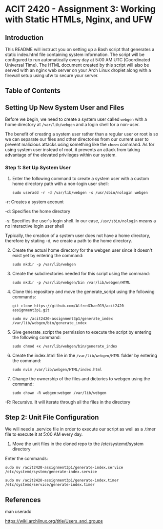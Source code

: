 # ACIT 2420 - Assignment 3: Working with Static HTMLs, Nginx, and UFW

## Introduction
This README will instruct you on setting up a Bash script that generates a static index.html file containing system information. The script will be configured to run automatically every day at 5:00 AM UTC (Coordinated Universal Time). The HTML document created by this script will also be served with an nginx web server on your Arch Linux droplet along with a firewall setup using ufw to secure your server.

## Table of Contents

## Setting Up New System User and Files
Before we begin, we need to create a system user called `webgen` with a home directory at `/var/lib/webgen` and a login shell for a non-user.

The benefit of creating a system user rather than a regular user or root is so we can separate our files and other directories from our current user to prevent malicious attacks using something like the `chown` command. As for using system user instead of root, it prevents an attack from taking advantage of the elevated privileges within our system.

### Step 1: Set Up System User

1. Enter the following command to create a system user with a custom home directory path with a non-login user shell:

    `sudo useradd -r -d /var/lib/webgen -s /usr/sbin/nologin webgen`

-r: Creates a system account

-d: Specifies the home directory

-s: Specifies the user's login shell. In our case, `/usr/sbin/nologin` means a no interactive login user shell

Typically, the creation of a system user does not have a home directory, therefore by stating -d, we create a path to the home directory.

2. Create the actual home directory for the webgen user since it doesn't exist yet by entering the command:

    `sudo mkdir -p /var/lib/webgen`

3. Create the subdirectories needed for this script using the command:

    `sudo mkdir -p /var/lib/webgen/bin /var/lib/webgen/HTML`


4. Clone this repository and move the generate_script using the following commands:
    
    `git clone https://github.com/AlfredChan919/acit2420-assignment3p1.git`
 
    `sudo mv /acit2420-assignment3p1/generate_index /var/lib/webgen/bin/generate_index`

5. Give generate_script the permission to execute the script by entering the following command:

    `sudo chmod +x /var/lib/webgen/bin/generate_index`

6. Create the index.html file in the `/var/lib/webgen/HTML` folder by entering the command:

    `sudo nvim /var/lib/webgen/HTML/index.html`

7. Change the ownership of the files and dictories to webgen using the command:

    `sudo chown -R webgen:webgen /var/lib/webgen`

-R: Recursive. It will iterate through all the files in the directory

## Step 2: Unit File Configuration

We will need a .service file in order to execute our script as well as a .timer file to execute it at 5:00 AM every day.

1. Move the unit files in the cloned repo to the /etc/systemd/system directory

Enter the commands:

`sudo mv /acit2420-assignment3p1/generate-index.service /etc/systemd/system/generate-index.service`

`sudo mv /acit2420-assignment3p1/generate-index.timer /etc/systemd/service/generate-index.timer`

## References
man useradd

https://wiki.archlinux.org/title/Users_and_groups